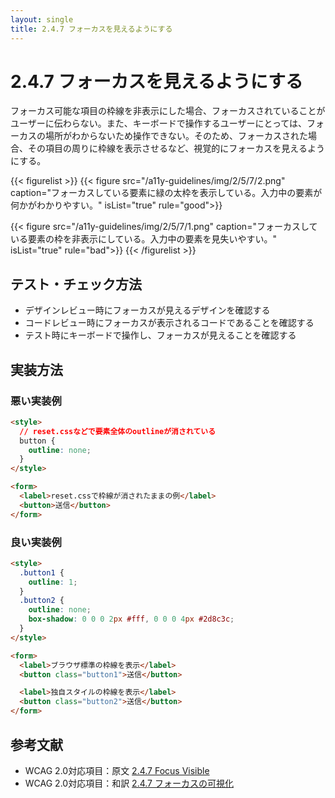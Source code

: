 ```yaml
---
layout: single
title: 2.4.7 フォーカスを見えるようにする
---
```


# 2.4.7 フォーカスを見えるようにする

フォーカス可能な項目の枠線を非表示にした場合、フォーカスされていることがユーザーに伝わらない。また、キーボードで操作するユーザーにとっては、フォーカスの場所がわからないため操作できない。そのため、フォーカスされた場合、その項目の周りに枠線を表示させるなど、視覚的にフォーカスを見えるようにする。

{{< figurelist >}}
  {{< figure
    src="/a11y-guidelines/img/2/5/7/2.png"
    caption="フォーカスしている要素に緑の太枠を表示している。入力中の要素が何かがわかりやすい。"
    isList="true"
    rule="good">}}

  {{< figure
    src="/a11y-guidelines/img/2/5/7/1.png"
    caption="フォーカスしている要素の枠を非表示にしている。入力中の要素を見失いやすい。"
    isList="true"
    rule="bad">}}
{{< /figurelist >}}

## テスト・チェック方法

- デザインレビュー時にフォーカスが見えるデザインを確認する
- コードレビュー時にフォーカスが表示されるコードであることを確認する
- テスト時にキーボードで操作し、フォーカスが見えることを確認する

## 実装方法

### 悪い実装例

```html
<style>
  // reset.cssなどで要素全体のoutlineが消されている
  button {
    outline: none;
  }
</style>

<form>
  <label>reset.cssで枠線が消されたままの例</label>
  <button>送信</button>
</form>
```

### 良い実装例

```html
<style>
  .button1 {
    outline: 1;
  }
  .button2 {
    outline: none;
    box-shadow: 0 0 0 2px #fff, 0 0 0 4px #2d8c3c;
  }
</style>

<form>
  <label>ブラウザ標準の枠線を表示</label>
  <button class="button1">送信</button>

  <label>独自スタイルの枠線を表示</label>
  <button class="button2">送信</button>
</form>
```

## 参考文献

- WCAG 2.0対応項目：原文 [2.4.7 Focus Visible](https://www.w3.org/TR/2008/REC-WCAG20-20081211/#navigation-mechanisms-focus-visible)
- WCAG 2.0対応項目：和訳 [2.4.7 フォーカスの可視化](http://waic.jp/docs/WCAG20/Overview.html#navigation-mechanisms-focus-visible)
